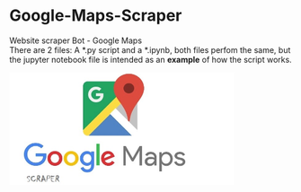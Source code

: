 # Google-Maps-Scraper
Website scraper Bot - Google Maps <br>
There are 2 files: A *.py script and a *.ipynb, both files perfom the same, but the jupyter notebook file is intended as an **example** of how the script works. <br>

<img src="./GoogleMapsScraper.jpg" width="400"/>


